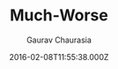 ---
layout: JamstackTheme
title: Much-Worse
github: https://github.com/gchauras/much-worse-jekyll-theme
demo: https://gchauras.github.io/much-worse-jekyll-theme/
author: Gaurav Chaurasia
ssg: Jekyll
date: 2016-02-08T11:55:38.000Z
description: Template for jekyll base website and blog
stale: true
disabled_reason: demo url not found
disabled: true
---